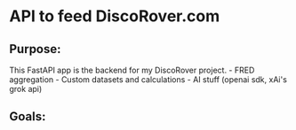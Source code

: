 # API to feed DiscoRover.com

## Purpose:
This FastAPI app is the backend for my DiscoRover project.
    - FRED aggregation
    - Custom datasets and calculations
    - AI stuff (openai sdk, xAi's grok api)

## Goals:


## 